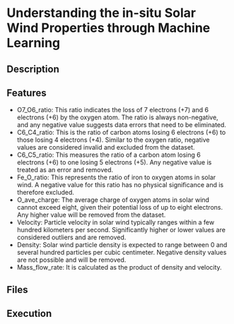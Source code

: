 # Understanding the in-situ Solar Wind Properties through Machine Learning

## Description

## Features

- O7_O6_ratio: This ratio indicates the loss of 7 electrons (+7) and 6 electrons (+6) by the oxygen atom. The ratio is always non-negative, and any negative value suggests data errors that need to be eliminated.
- C6_C4_ratio: This is the ratio of carbon atoms losing 6 electrons (+6) to those losing 4 electrons (+4). Similar to the oxygen ratio, negative values are considered invalid and excluded from the dataset.
- C6_C5_ratio: This measures the ratio of a carbon atom losing 6 electrons (+6) to one losing 5 electrons (+5). Any negative value is treated as an error and removed.
- Fe_O_ratio: This represents the ratio of iron to oxygen atoms in solar wind. A negative value for this ratio has no physical significance and is therefore excluded.
- O_ave_charge: The average charge of oxygen atoms in solar wind cannot exceed eight, given their potential loss of up to eight electrons. Any higher value will be removed from the dataset.
- Velocity: Particle velocity in solar wind typically ranges within a few hundred kilometers per second. Significantly higher or lower values are considered outliers and are removed.
- Density: Solar wind particle density is expected to range between 0 and several hundred particles per cubic centimeter. Negative density values are not possible and will be removed.
- Mass_flow_rate: It is calculated as the product of density and velocity.


## Files

## Execution
